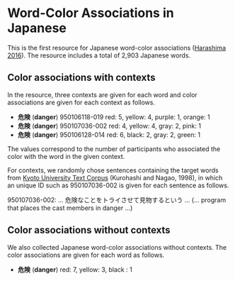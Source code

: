 # Word-Color Associations in Japanese

This is the first resource for Japanese word-color associations ([Harashima 2016](http://jun-harashima.net/paper/harashima2016b.pdf)). The resource includes a total of 2,903 Japanese words.

## Color associations with contexts

In the resource, three contexts are given for each word and color associations are given for each context as follows.

- **危険** (**danger**)	  950106118-019   red: 5, yellow: 4, purple: 1, orange: 1  
- **危険** (**danger**)   950107036-002   red: 4, yellow: 4, gray: 2, pink: 1  
- **危険** (**danger**)   950106128-014   red: 6, black: 2, gray: 2, green: 1  

The values correspond to the number of participants who associated the color with the word in the given context.

For contexts, we randomly chose sentences containing the target words from [Kyoto University Text Corpus](http://nlp.ist.i.kyoto-u.ac.jp/EN/index.php?Kyoto%20University%20Text%20Corpus) (Kurohashi and Nagao, 1998), in which an unique ID such as 950107036-002 is given for each sentence as follows.

950107036-002: ... 危険なことをトライさせて見物するという ... (... program that places the cast members in danger ...)

## Color associations without contexts

We also collected Japanese word-color associations without contexts. The color associations are given for each word as follows.

- **危険** (**danger**)   red: 7, yellow: 3, black : 1  
